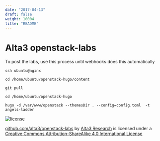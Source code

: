```yaml
---
date: "2017-04-13"
draft: false
weight: 10004
title: "README"
---
```


# Alta3 openstack-labs

To post the labs, use this process until webhooks does this automatically

`ssh ubuntu@nginx`  

`cd /home/ubuntu/openstack-hugo/content`  

`git pull`  

`cd /home/ubuntu/openstack-hugo`  

`hugo -d /var/www/openstack --themesDir . --config=config.toml  -t angels-ladder`  



[![license](https://i.creativecommons.org/l/by-sa/4.0/88x31.png)](http://creativecommons.org/licenses/by-sa/4.0/) 

[github.com/alta3/openstack-labs](github.com/alta3/openstack-labs) by 
[Alta3 Research](https://alta3.com) is licensed under a 
[Creative Commons Attribution-ShareAlike 4.0 International License](http://creativecommons.org/licenses/by-sa/4.0/)
